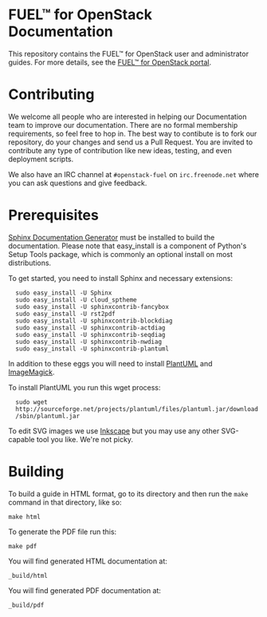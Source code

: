 
FUEL™ for OpenStack Documentation
=================================

This repository contains the FUEL™ for OpenStack user and administrator 
guides. For more details, see the [FUEL™ for OpenStack 
portal](http://fuel.mirantis.com "FUEL™ for OpenStack portal").

Contributing
============

We welcome all people who are interested in helping our Documentation team 
to improve our documentation. There are no formal membership requirements, 
so feel free to hop in. The best way to contibute is to fork our repository, 
do your changes and send us a Pull Request. You are invited to contribute 
any type of contribution like new ideas, testing, and even deployment scripts.

We also have an IRC channel at ``#openstack-fuel`` on ``irc.freenode.net`` 
where you can ask questions and give feedback. 

Prerequisites
=============

[Sphinx Documentation Generator](http://sphinx-doc.org/ "Sphinx 
Documentation Generator") must be installed to build the documentation. 
Please note that easy_install is a component of Python's Setup Tools 
package, which is commonly an optional install on most distributions.

To get started, you need to install Sphinx and necessary extensions:

      sudo easy_install -U Sphinx
      sudo easy_install -U cloud_sptheme
      sudo easy_install -U sphinxcontrib-fancybox
      sudo easy_install -U rst2pdf
      sudo easy_install -U sphinxcontrib-blockdiag
      sudo easy_install -U sphinxcontrib-actdiag
      sudo easy_install -U sphinxcontrib-seqdiag
      sudo easy_install -U sphinxcontrib-nwdiag
      sudo easy_install -U sphinxcontrib-plantuml

In addition to these eggs you will need to install 
[PlantUML](http://plantuml.sourceforge.net/ "PlantUML") and 
[ImageMagick](http://www.imagemagick.org/ "ImageMagick").

To install PlantUML you run this wget process:

	  sudo wget 
	  http://sourceforge.net/projects/plantuml/files/plantuml.jar/download 
	  /sbin/plantuml.jar

To edit SVG images we use [Inkscape](http://inkscape.org/ "Inkscape") but 
you may use any other SVG-capable tool you like. We're not picky.
    
Building
========

To build a guide in HTML format, go to its directory and then run the 
``make`` command in that directory, like so:

    make html

To generate the PDF file run this:

    make pdf

You will find generated HTML documentation at:

    _build/html
    
You will find generated PDF documentation at:

	_build/pdf
